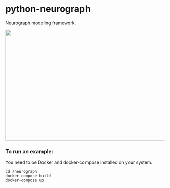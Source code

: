 # python-neurograph
Neurograph modeling framework.

<p align="center">
  <img width="600" height="350" src="https://github.com/sleep3r/neurograph/raw/master/images/NeuroGraph.jpg">
</p>

<h3>To run an example:</h3>
You need to be Docker and docker-compose installed on your system.

<br>

```
cd /neurograph
docker-compose build
docker-compose up
```